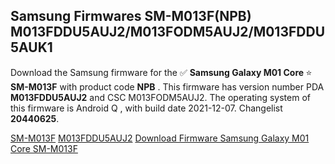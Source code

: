 <h2>Samsung Firmwares SM-M013F(NPB) M013FDDU5AUJ2/M013FODM5AUJ2/M013FDDU5AUK1</h2>
Download the Samsung firmware for the ✅ <strong>Samsung Galaxy M01 Core </strong> ⭐ <strong>SM-M013F</strong> with product code <strong>NPB</strong> . This firmware has version number PDA <strong>M013FDDU5AUJ2</strong> and CSC M013FODM5AUJ2. The operating system of this firmware is Android Q , with build date 2021-12-07. Changelist <strong>20440625</strong>.


[SM-M013F](https://samfirm.shop/samsung/model/SM-M013F)
[M013FDDU5AUJ2](https://samfirm.shop/samsung/pda/M013FDDU5AUJ2)
[Download Firmware Samsung Galaxy M01 Core SM-M013F](https://samfirm.shop/samsung/firmware/481083)
